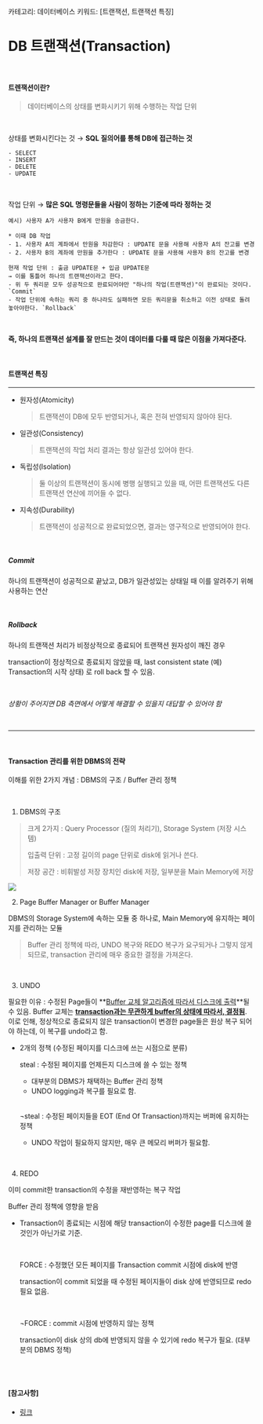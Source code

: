 카테고리: 데이터베이스
키워드: [트랜잭션, 트랜잭션 특징]

# DB 트랜잭션(Transaction)

<br>

#### 트렌잭션이란?

> 데이터베이스의 상태를 변화시키기 위해 수행하는 작업 단위

<br>

상태를 변화시킨다는 것 → **SQL 질의어를 통해 DB에 접근하는 것**

```
- SELECT
- INSERT
- DELETE
- UPDATE
```

<br>

작업 단위 → **많은 SQL 명령문들을 사람이 정하는 기준에 따라 정하는 것**

```
예시) 사용자 A가 사용자 B에게 만원을 송금한다.

* 이때 DB 작업
- 1. 사용자 A의 계좌에서 만원을 차감한다 : UPDATE 문을 사용해 사용자 A의 잔고를 변경
- 2. 사용자 B의 계좌에 만원을 추가한다 : UPDATE 문을 사용해 사용자 B의 잔고를 변경

현재 작업 단위 : 출금 UPDATE문 + 입금 UPDATE문
→ 이를 통틀어 하나의 트랜잭션이라고 한다.
- 위 두 쿼리문 모두 성공적으로 완료되어야만 "하나의 작업(트랜잭션)"이 완료되는 것이다. `Commit`
- 작업 단위에 속하는 쿼리 중 하나라도 실패하면 모든 쿼리문을 취소하고 이전 상태로 돌려놓아야한다. `Rollback`

```

<br>

**즉, 하나의 트랜잭션 설계를 잘 만드는 것이 데이터를 다룰 때 많은 이점을 가져다준다.**

<br>

#### 트랜잭션 특징

---

- 원자성(Atomicity)

  > 트랜잭션이 DB에 모두 반영되거나, 혹은 전혀 반영되지 않아야 된다.

- 일관성(Consistency)

  > 트랜잭션의 작업 처리 결과는 항상 일관성 있어야 한다.

- 독립성(Isolation)

  > 둘 이상의 트랜잭션이 동시에 병행 실행되고 있을 때, 어떤 트랜잭션도 다른 트랜잭션 연산에 끼어들 수 없다.

- 지속성(Durability)

  > 트랜잭션이 성공적으로 완료되었으면, 결과는 영구적으로 반영되어야 한다.

<br>

##### Commit

하나의 트랜잭션이 성공적으로 끝났고,  DB가 일관성있는 상태일 때 이를 알려주기 위해 사용하는 연산

<br>

##### Rollback

하나의 트랜잭션 처리가 비정상적으로 종료되어 트랜잭션 원자성이 깨진 경우

transaction이 정상적으로 종료되지 않았을 때, last consistent state (예) Transaction의 시작 상태) 로 roll back 할 수 있음. 

<br>

*상황이 주어지면 DB 측면에서 어떻게 해결할 수 있을지 대답할 수 있어야 함*

<br>

---

<br>

#### Transaction 관리를 위한 DBMS의 전략

이해를 위한 2가지 개념 : DBMS의 구조 / Buffer 관리 정책

<br>

1) DBMS의 구조

> 크게 2가지 : Query Processor (질의 처리기), Storage System (저장 시스템)
>
> 입출력 단위 : 고정 길이의 page 단위로 disk에 읽거나 쓴다.
>
> 저장 공간 : 비휘발성 저장 장치인 disk에 저장, 일부분을 Main Memory에 저장

<img src="https://d2.naver.com/content/images/2015/06/helloworld-407507-1.png">

<br>

2) Page Buffer Manager or Buffer Manager

DBMS의 Storage System에 속하는 모듈 중 하나로, Main Memory에 유지하는 페이지를 관리하는 모듈

> Buffer 관리 정책에 따라, UNDO 복구와 REDO 복구가 요구되거나 그렇지 않게 되므로, transaction 관리에 매우 중요한 결정을 가져온다.

<br>

3) UNDO

필요한 이유 : 수정된 Page들이 **<u>Buffer 교체 알고리즘에 따라서 디스크에 출력</u>**될 수 있음. Buffer 교체는 **<u>transaction과는 무관하게 buffer의 상태에 따라서, 결정됨</u>**. 이로 인해, 정상적으로 종료되지 않은 transaction이 변경한 page들은 원상 복구 되어야 하는데,  이 복구를 undo라고 함.

- 2개의 정책 (수정된 페이지를 디스크에 쓰는 시점으로 분류)

  steal : 수정된 페이지를 언제든지 디스크에 쓸 수 있는 정책

  - 대부분의 DBMS가 채택하는 Buffer 관리 정책
  - UNDO logging과 복구를 필요로 함.

  <br>

  ¬steal : 수정된 페이지들을 EOT (End Of Transaction)까지는 버퍼에 유지하는 정책

  - UNDO 작업이 필요하지 않지만, 매우 큰 메모리 버퍼가 필요함.

<br>

4) REDO

이미 commit한 transaction의 수정을 재반영하는 복구 작업

Buffer 관리 정책에 영향을 받음

- Transaction이 종료되는 시점에 해당 transaction이 수정한 page를 디스크에 쓸 것인가 아닌가로 기준.

  <br>

  FORCE : 수정했던 모든 페이지를 Transaction commit 시점에 disk에 반영

  transaction이 commit 되었을 때 수정된 페이지들이 disk 상에 반영되므로 redo 필요 없음.

  <br>

  ¬FORCE : commit 시점에 반영하지 않는 정책

  transaction이 disk 상의 db에 반영되지 않을 수 있기에 redo 복구가 필요. (대부분의 DBMS 정책)

  <br>
  
  <br>

#### [참고사항]

- [링크](https://d2.naver.com/helloworld/407507)